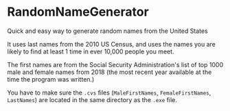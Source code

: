 # RandomNameGenerator
Quick and easy way to generate random names from the United States

It uses last names from the 2010 US Census, and uses the names you are likely to find at least 1 time in ever 10,000 people you meet.

The first names are from the Social Security Administration's list of top 1000 male and female names from 2018 (the most recent year available at the time the program was written.)

You have to make sure the `.cvs` files (`MaleFirstNames`, `FemaleFirstNames`, `LastNames`) are located in the same directory as the `.exe` file.
